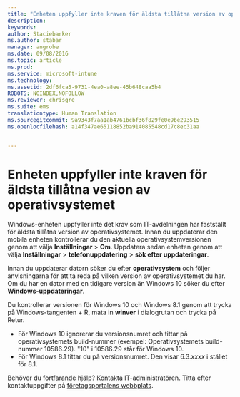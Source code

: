 ```yaml
---
title: "Enheten uppfyller inte kraven för äldsta tillåtna version av operativsystemet | Microsoft Intune"
description: 
keywords: 
author: Staciebarker
ms.author: stabar
manager: angrobe
ms.date: 09/08/2016
ms.topic: article
ms.prod: 
ms.service: microsoft-intune
ms.technology: 
ms.assetid: 2df6fca5-9731-4ea0-a8ee-45b648caa5b4
ROBOTS: NOINDEX,NOFOLLOW
ms.reviewer: chrisgre
ms.suite: ems
translationtype: Human Translation
ms.sourcegitcommit: 9a9343f7aa1ab4761bcbf36f829fe0e9be293515
ms.openlocfilehash: a14f347ae65118852ba914085548cd17c8ec31aa


---
```



# Enheten uppfyller inte kraven för äldsta tillåtna vesion av operativsystemet

Windows-enheten uppfyller inte det krav som IT-avdelningen har fastställt för äldsta tillåtna version av operativsystemet. Innan du uppdaterar den mobila enheten kontrollerar du den aktuella operativsystemversionen genom att välja **Inställningar** &gt; **Om**. Uppdatera sedan enheten genom att välja **Inställningar** &gt; **telefonuppdatering** &gt; **sök efter uppdateringar**.

Innan du uppdaterar datorn söker du efter **operativsystem** och följer anvisningarna för att ta reda på vilken version av operativsystemet du har. Om du har en dator med en tidigare version än Windows 10 söker du efter **Windows-uppdateringar**.

Du kontrollerar versionen för Windows 10 och Windows 8.1 genom att trycka på Windows-tangenten + R, mata in **winver** i dialogrutan och trycka på Retur.

- För Windows 10 ignorerar du versionsnumret och tittar på operativsystemets build-nummer (exempel: Operativsystemets build-nummer 10586.29). "10" i 10586.29 står för Windows 10.
- För Windows 8.1 tittar du på versionsnumret. Den visar 6.3.*xxxx* i stället för 8.1.

Behöver du fortfarande hjälp? Kontakta IT-administratören. Titta efter kontaktuppgifter på [företagsportalens webbplats](http://portal.manage.microsoft.com).



<!--HONumber=Oct16_HO2-->


